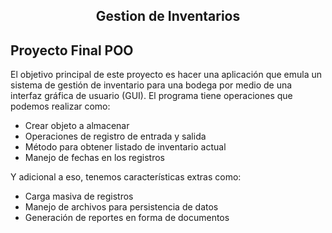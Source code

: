 <h2 align="center"> Gestion de Inventarios </h2>

## Proyecto Final POO

El objetivo principal de este proyecto es hacer una aplicación que emula un sistema de gestión de inventario para una bodega por medio de una interfaz gráfica de usuario (GUI).
El programa tiene operaciones que podemos realizar como:
  - Crear objeto a almacenar 
  - Operaciones de registro de entrada y salida
  - Método para obtener listado de inventario actual
  - Manejo de fechas en los registros

Y adicional a eso, tenemos características extras como:
+ Carga masiva de registros
 + Manejo de archivos para persistencia de datos
 + Generación de reportes en forma de documentos
